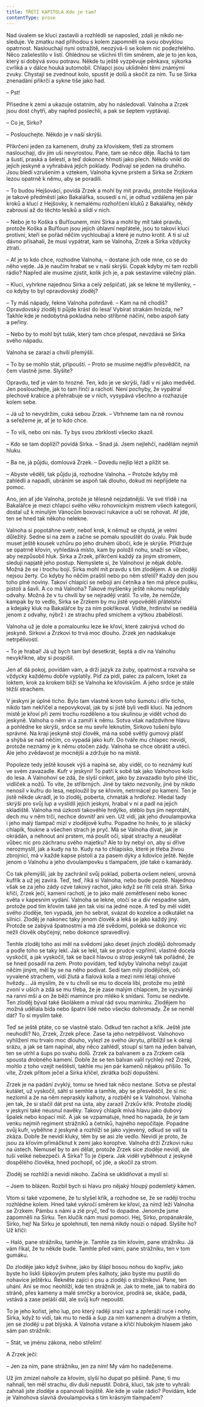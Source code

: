 ```yaml
---
title: TŘETÍ KAPITOLA Kdo je tam?
contentType: prose
---
```


<section>

Nad úvalem se kluci zastavili a rozhlédli se naposled, zdali je nikdo ne­sleduje. Ve zmatku nad příhodou s kolem zapomněli na svou obvyklou opatrnost. Naslouchají nyní ostražitě, neozývá-li se kolem nic podezřelého. Něco zašelestilo v listí. Ohlédnou se všichni tři tím směrem, ale je to jen kos, který si dobývá svou potravu. Někde tu ještě vyzpěvuje pěnkava, sýkorka cvrliká a v dálce houká automobil. Chlapci jsou uklid­něni těmi známými zvuky. Chystají se zvednout kolo, spustit je dolů a skočit za ním. Tu se Sirka znenadání přikrčí a sykne tiše jako had.

– Pst!

Přisedne k zemi a ukazuje ostatním, aby ho následovali. Valnoha a Zrzek jsou dost chytří, aby napřed poslechli, a pak se šeptem vyptávají.

– Co je, Sirko?

– Poslouchejte. Někdo je v naší skrýši.

Přikrčeni jeden za kamenem, druhý za křoviskem, třetí za stromem naslouchají, div jim uši nevyrostou. Pane, tam se něco děje. Rachá to tam a šustí, praská a šelestí, a teď dokonce hřmotí jako plech. Někdo vnikl do jejich jeskyně a vyhrabává jejich poklady. Podívají se jeden na druhého. Jsou bledí vzrušením a vztekem, Valnoha kývne prstem a Sirka se Zrzkem lezou opatrně k němu, aby se poradili.

– To budou Hejšováci, povídá Zrzek a mohl by mít pravdu, protože Hejšovka je takové předměstí jako Bakalářka, sousedí s ní, je odtud vzdálena jen pár kroků a kluci z Hejšovky, k nemalému rozhořčení kluků z Bakalářky, někdy zabrousí až do těchto lesíků a slídí v nich.

– Nebo je to Koška s Buřťounem, míní Sirka a mohl by mít také pravdu, protože Koška a Buřťoun jsou jejich úhlavní nepřátelé, jsou to takoví kluci protivní, kteří se pořád něčím vychloubají a které je nutno krotit. A ti si už dávno přísahali, že musí vypátrat, kam se Valnoha, Zrzek a Sirka vždycky ztratí.

– Ať je to kdo chce, rozhodne Valnoha, – dostane jich ode mne, co se do něho vejde. Já je naučím hrabat se v naší skrýši. Copak kdyby mi tam rozbili rádio? Napřed ale musíme zjistit, kolik jich je, a pak sestavíme válečný plán.

– Kluci, vyhrkne najednou Sirka a celý zešpičatí, jak se lekne té myšlenky, – co kdyby to byl opravdovský zloděj?

– Ty máš nápady, řekne Valnoha pohrdavě. – Kam na ně chodíš? Opravdovský zloděj ti půjde krást do lesa! Vybírat strakám hnízda, ne? Takhle kde je nedobytná pokladna nebo stříbrné náčiní, nebo aspoň šaty a peřiny.

– Nebo by to mohl být tulák, který tam chce přespat, nevzdává se Sirka svého nápadu.

Valnoha se zarazí a chvíli přemýšlí.

– To by se mohlo stát, připouští. – Proto se musíme nejdřív přesvědčit, na čem vlastně jsme. Slyšíte?

Opravdu, teď je vám to hrozné. Ten, kdo je ve skrýši, řádí v ní jako medvěd. Jen poslouchejte, jak to tam řinčí a rachotí. Není pochyby, že vypátral plechové krabice a přehrabuje se v nich, vysypává všechno a rozhazuje kolem sebe.

– Já už to nevydržím, cuká sebou Zrzek. – Vtrhneme tam na ně rovnou a seřežeme je, ať je to kdo chce.

– To víš, nebo oni nás. Ty bys svou zbrklostí všecko zkazil.

– Kdo se tam doplíží? povídá Sirka. – Snad já. Jsem nejlehčí, nadělám nejmíň hluku.

– Ba ne, já půjdu, domlouvá Zrzek. – Dovedu nejlíp lézt a plížit se.

– Abyste věděli, tak půjdu já, rozhodne Valnoha. – Protože kdyby mě zahlédli a napadli, ubráním se aspoň tak dlouho, dokud mi nepřijdete na pomoc.

Ano, jen ať jde Valnoha, protože je tělesně nejzdatnější. Ve své třídě i na Bakalářce je mezi chlapci svého věku rohovnickým mistrem všech kategorií, dostal už k minulým Vánocům boxovací rukavice a učí se rohovat. Ať jde, ten se hned tak někoho nelekne.

Valnoha si popotáhne svetr, neboť krok, k němuž se chystá, je velmi důležitý. Sedne si na zem a začne se pomalu spouštět do úvalu. Pak bude muset ještě kousek vzhůru po jeho druhém úbočí, kde je skrýše. Přidržuje se opatrně křovin, vyhledává místo, kam by položil nohu, snaží se vůbec, aby nezpůsobil hluk. Sirka a Zrzek, přikrčeni každý za jiným stromem, sledují napjatě jeho postup. Nemyslete si, že Valnohovi je nějak dobře. Možná že se i trochu bojí. Sirka mohl mít pravdu s tím zlodějem. A se zloději nejsou žerty. Co kdyby ho něčím praštil nebo po něm střelil? Každý den jsou toho plné noviny. Takoví chlapíci se nebojí ani četníka a ten má přece pušku, pistoli a šavli. A co má Valnoha? Takové myšlenky ještě nikomu nepřidaly odvahy. Možná že v tu chvíli by se nejraději vrátil. To víte, že nemůže, kampak by to vedlo, Sirka se Zrzkem by mu jistě vypověděli přátelství a kdejaký kluk na Bakalářce by za ním pokřikoval. Vidíte, hrdinství se nedělá jenom z odvahy, nýbrž i ze strachu před smíchem a výtkou zbabělosti.

Valnoha už je dole a pomalounku leze ke křoví, které zakrývá vchod do jeskyně. Sirkovi a Zrzkovi to trvá moc dlouho. Zrzek jen nadskakuje netrpělivostí.

– To je hrabal! Já už bych tam byl desetkrát, šeptá a div na Valnohu nevykřikne, aby si pospíšil.

Jen ať dá pokoj, povídám vám, a drží jazyk za zuby, opatrnost a rozvaha se vždycky každému dobře vyplatily. Píď za pídí, palec za palcem, loket za loktem, krok za krokem blíží se Valnoha ke křoviskům. A jeho srdce je stále těžší strachem.

V jeskyni je úplné ticho. Bylo tam vlastně krom toho šumotu i dřív ticho, nikdo tam nekřičel a nepovykoval, jak by si jistě byli vedli kluci. Na jednom místě je křoví při zemi trochu rozděleno a tou skulinou je vidět vchod do jeskyně. Valnoha o něm ví a zamíří k němu. Sotva však nadzdvihne hlavu a pohlédne ke skrýši, srdce se mu sevře leknutím, Sirkovo tušení bylo správné. Na kraji jeskyně stojí člověk, má na sobě světlý gumový plášť a shýbá se nad něčím, co vypadá jako kufr. Do tváře mu chlapec nevidí, protože neznámý je k němu otočen zády. Valnoha se chce obrátit a utéci. Ale jeho zvědavost je mocnější a zdržuje ho na místě.

Popoleze tedy ještě kousek výš a napíná se, aby viděl, co to neznámý kutí ve svém zavazadle. Kufr v jeskyni! To patří k sobě tak jako Valnohovo kolo do lesa. A Valnohovi se zdá, že slyší cinkot, jako by zavazadlo bylo plné lžic, vidliček a nožů. To víte, že stříbrných. Jiné by takto nezvonily, jiné by nikdo nenosil v kufru do lesa, neploužil by se křovím, netrmácel po kamení. Ten je jistě někde ukradl, je to zloděj, poberta, chmaták a hrdlořez. Hledal tady skrýši pro svůj lup a vyslídil jejich jeskyni, hrabal v ní a padl na jejich skladiště. Valnoha má úzkostí takovéhle hrdýlko, stéblo bys jím neprotáhl, dech mu v něm trčí, nechce dovnitř ani ven. Už vidí, jak jeho dvoulampovka i jeho malý tlampač mizí v zlodějově kufru. Popadne ho hněv, to je silácký chlapík, foukne a všechen strach je pryč. Má se Valnoha dívat, jak je okrádán, a nehnout ani prstem, má poulit oči, sípat strachy a neudělat vůbec nic pro záchranu svého majetku? Ale to by nebyl on, aby si dříve nerozmyslil, jak a kudy na to. Kudy na to chlapisko, které je třeba živou zbrojnicí, má v každé kapse pistoli a za pasem dýky a kdovíco ještě. Nejde jenom o Valnohu a jeho dvoulampovku s tlampačem, jde také o kamarády.

Co tak přemýšlí, jak by zachránil svůj poklad, poberta ovšem nelení, urovná kufřík a už jej zavírá. Teď, teď, říká si Valnoha, nebo bude pozdě. Najednou však se za jeho zády ozve takový rachot, jako když se řítí celá stráň. Sirka křičí, Zrzek ječí, kamení rachotí, je to jako malé zemětřesení nebo konec světa v kapesním vydání. Valnoha se lekne, otočí se a div nespadne sám, protože pod tím křovím také jen tak visí na jedné noze. A teď by měl vidět svého zloděje, ten vypadá, jen ho sebrat, svázat do kozelce a odkutálet na silnici. Zloděj je nakonec taky jenom člověk a leká se jako každý jiný. Protože se zabývá špatnostmi a má zlé svědomí, poleká se dokonce víc nežli člověk obyčejný, nebo dokonce spravedlivý.

Tenhle zloděj toho asi měl na svědomí jako deset jiných zlodějů dohromady a podle toho se taky lekl. Jak se lekl, tak se prudce vzpřímil, vlastně docela vyskočil, a jak vyskočil, tak se bacil hlavou o strop jeskyně tak pořádně, že se hned posadil na zem. Proto povídám, teď kdyby Valnoha nebyl zaujat něčím jiným, měl by se na něho podívat. Sedí tam milý zlodějíček, oči vyvalené strachem, vidí žlutá a fialová kola a mezi nimi létají ohnivé hvězdy… Já myslím, že v tu chvíli se mu to docela líbí, protože mu ještě zvoní v uších a zdá se mu třeba, že je zase malým chlapcem, že vyzvánějí na ranní mši a on že běží mamince pro mléko k snídani. Tomu se nedivte. Ten zloděj býval také školákem a míval rád svou maminku. Zlodějem ho možná udělala bída nebo špatní lidé nebo všecko dohromady. Že se neměl dát? To si myslím také.

Teď se ještě ptáte, co se vlastně stalo. Odkud ten rachot a křik. Ještě jste neuhodli? No, Zrzek, Zrzek přece. Zase ta jeho netrpělivost. Valnohovo vyhlížení mu trvalo moc dlouho, vylezl ze svého úkrytu, přiblížil se k okraji srázu, a jak se tam napínal, aby něco zahlédl, stoupl si tam na jeden balvan, ten se utrhl a šups po svahu dolů. Zrzek za balvanem a za Zrzkem celá spousta drobného kamení. Dobře že se ten balvan valil rychleji než Zrzek, mohlo z toho vzejít neštěstí, takhle mu jen pár kamenů nějakou přišilo. To víte, Zrzek přitom ječel a Sirka křičel, zkrátka boží dopuštění.

Zrzek je na padání zvyklý, tomu se hned tak něco nestane. Sotva se přestal kutálet, už vyskočil, sáhl si semhle a tamhle, aby se přesvědčil, že si nic nezlomil a že na něm nepraskly kalhoty, a rozběhl se k Valnohovi. Valnoha jen tak, že si stačil dát prst na ústa, aby zarazil Zrzkův křik. Protože zloděj v jeskyni také neusnul navěky. Takový chlapík mívá hlavu jako dubový špalek nebo kopací míč. A jak se vzpamatuje, hned ho napadá, že je tam venku nejmíň regiment strážníků a četníků, hajného nepočítaje. Popadne svůj kufr, vyběhne z jeskyně a rozhlíží se jako vyjevený, odkud se valí ta zkáza. Dobře že nevidí kluky, těm by se asi zle vedlo. Nevidí je proto, že jsou za křovím přimáčknut k zemi jako koroptve. Valnoha drží Zrzkovi ruku na ústech. Nemusel by to ani dělat, protože Zrzek sice zloděje nevidí, ale tuší veliké nebezpečí. A Sirka? To je čipera. Jak viděl vyběhnout z jeskyně dospělého člověka, hned pochopil, oč jde, a skočil za strom.

Zloděj se rozhlíží a nevidí nikoho. Začíná se uklidňovat a myslí si:

– Jsem to blázen. Rozbil bych si hlavu pro nějaký hloupý podemletý kámen.

Vtom si také vzpomene, že tu slyšel křik, a rozhodne se, že se raději trochu rozhlédne kolem. Hned také vykročí směrem ke křoví, za nímž leží Valnoha se Zrzkem. Pámbu s námi a zlé pryč, teď to dopadne. Jenomže jsme zapomněli na Sirku. Ten klučík nám musí pomoci. Hej, Sirko, propánakrále, Sirko, hej! Na Sirku je spolehnutí, ten nemá nikdy nouzi o nápad. Slyšíte ho? Už křičí:

– Haló, pane strážníku, tamhle je. Tamhle za tím křovím, pane strážníku. Já vám říkal, že tu někde bude. Tamhle před vámi, pane strážníku, ten v tom gumáku.

Do zloděje jako když švihne, jako by šlápl bosou nohou do kopřiv, jako byste ho lískli šípkovým prutem přes kalhoty, jako byste mu pustili do nohavice ještěrku. Řekněte zajíci o psu a zloději o strážníkovi. Pane, ten uhání. Ani se moc neohlíží, kde ten strážník je. Jak to mete, jak to nabírá do stráně, přes kameny a malé smrčky a borovice, prodírá se, skáče, padá, vstává a zase peláší dál, ale svůj kufr nepouští.

To je jeho kořist, jeho lup, pro který raději srazí vaz a zpřeráží ruce i nohy. Sirka, když to vidí, tak mu to nedá a šup za ním kamenem a druhým a třetím, jen se zloději u pat blýská. A Valnoha vstane a křičí hlubokým hlasem jako sám pan strážník:

– Stát, ve jménu zákona, nebo střelím!

A Zrzek ječí:

– Jen za ním, pane strážníku, jen za ním! My vám ho nadeženeme.

Už jim zmizel nahoře za křovím, slyší ho dupat po pěšině. Pane, ti mu nahnali, ten měl strachu, div duši nepustil. Dobrá, kluci, tak jste to vyhráli: zahnali jste zloděje a opanovali bojiště. Ale kde je vaše rádio? Povídám, kde je Valnohova slavná dvoulampovka s tím krásným tlampačem?

</section>
